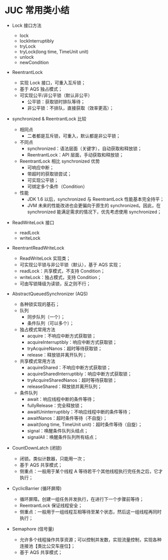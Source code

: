 # JUC 常用类小结
- Lock 接口方法
  - lock
  - lockInterruptibly
  - tryLock
  - tryLock(long time, TimeUnit unit)
  - unlock
  - newCondition
- ReentrantLock
  - 实现 Lock 接口，可重入互斥锁；
  - 基于 AQS 独占模式；
  - 可实现公平/非公平锁（默认非公平）
    - 公平锁：获取锁时排队等待；
    - 非公平锁：不排队，直接获取（效率更高）；
- synchronized & ReentrantLock 比较
  - 相同点
    - 二者都是互斥锁，可重入，默认都是非公平锁；
  - 不同点
    - synchronized：语法层面（关键字），自动获取和释放锁；
    - ReentrantLock：API 层面，手动获取和释放锁；
  - ReentrantLock 相比 synchronized 优势
    - 可响应中断；
    - 带超时的获取锁尝试；
    - 可实现公平锁；
    - 可绑定多个条件（Condition）
  - 性能
    - JDK 1.6 以后，synchronized 与 ReentrantLock 性能基本完全持平；
    - JVM 未来的性能改进也会更偏向于原生的 synchronized。因此，在 synchronized 能满足需求的情况下，优先考虑使用 synchronized；



- ReadWriteLock 接口
  - readLock
  - writeLock
- ReentrantReadWriteLock
  - ReadWriteLock 实现类；
  - 可实现公平锁与非公平锁（默认），基于 AQS 实现；
  - readLock：共享模式，不支持 Condition；
  - writeLock：独占模式，支持 Condition；
  - 可由写锁降级为读锁，反之则不行；



- AbstractQueuedSynchronizer (AQS)
  - 各种锁实现的基石；
  - 队列
    - 同步队列（一个）；
    - 条件队列（可以多个）；
  - 独占模式常用方法
    - acquire：不响应中断方式获取锁；
    - acquireInterruptibly：响应中断方式获取锁；
    - tryAcquireNanos：超时等待获取锁；
    - release：释放锁并离开队列；
  - 共享模式常用方法
    - acquireShared：不响应中断方式获取锁；
    - acquireSharedInterruptibly：响应中断方式获取锁；
    - tryAcquireSharedNanos：超时等待获取锁；
    - releaseShared：释放锁并离开队列；
  - 条件队列
    - await：响应线程中断的条件等待；
    - fullyRelease：完全释放锁；
    - awaitUninterruptibly：不响应线程中断的条件等待；
    - awaitNanos：超时条件等待（不自旋）；
    - await(long time, TimeUnit unit)：超时条件等待（自旋）；
    - signal：唤醒条件队列头结点；
    - signalAll：唤醒条件队列所有结点；



- CountDownLatch (闭锁)
  - 闭锁。类似计数器，只能用一次；
  - 基于 AQS 共享模式；
  - 侧重点：一般用于某个线程 A 等待若干个其他线程执行完任务之后，它才执行；
- CyclicBarrier (循环屏障)
  - 循环屏障。创建一组任务并发执行，在进行下一个步骤前等待；
  - ReentrantLock 保证线程安全；
  - 侧重点：一般用于一组线程互相等待至某个状态，然后这一组线程再同时执行；
- Semaphore (信号量)
  - 允许多个线程操作共享资源；可以控制并发数，实现流量控制，实现各种连接池【类比公交车座位】；
  - 基于 AQS 共享模式；

